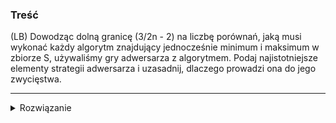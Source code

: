 ### Treść
(LB)
Dowodząc dolną granicę (3/2n - 2) na liczbę porównań, jaką musi wykonać każdy algorytm znajdujący jednocześnie minimum i maksimum w zbiorze S, używaliśmy gry adwersarza z algorytmem. Podaj najistotniejsze elementy strategii adwersarza i uzasadnij, dlaczego prowadzi ona do jego zwycięstwa.

------
<details><summary>Rozwiązanie</summary>
<p>

